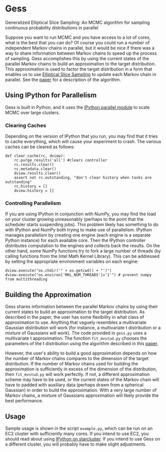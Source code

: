 # Gess

Generalized Elliptical Slice Sampling: An MCMC algorithm for sampling continuous probability distributions in parallel

Suppose you want to run MCMC and you have access to a lot of cores, what is the best that you can do? Of course you could run a number of independent Markov chains in parallel, but it would be nice if there was a way to share information between Markov chains to speed up the process of sampling. Gess accomplishes this by using the current states of the parallel Markov chains to build an approximation to the target distribution. This approximation is used to factor the target distribution in a form that enables us to use [Elliptical Slice Sampling](http://arxiv.org/pdf/1001.0175v2.pdf) to update each Markov chain in parallel. See the [paper](http://arxiv.org/pdf/1210.7477v1.pdf) for a description of the algorithm.

## Using IPython for Parallelism

Gess is built in Python, and it uses the [IPython.parallel module](http://ipython.org/ipython-doc/dev/parallel/) to scale MCMC over large clusters.

### Clearing Caches

Depending on the version of IPython that you run, you may find that it tries to cache everything, which will cause your experiment to crash. The various caches can be cleared as follows:

    def clear_cache(rc, dview):
        rc.purge_results('all') #clears controller
        rc.results.clear()
        rc.metadata.clear()
        dview.results.clear()
        assert not rc.outstanding, "don't clear history when tasks are outstanding"
        rc.history = []
        dview.history = []

### Controlling Parallelism

If you are using IPython in conjunction with NumPy, you may find the load on your cluster growing unreasonably (perhaps to the point that the scheduler starts suspending jobs). This problem likely has something to do with IPython and NumPy both trying to make use of parallelism. IPython manages parallelism by creating one engine (each engine is a separate Python instance) for each available core. Then the IPython controller distributes computation to the engines and collects back the results. On the other hand, some NumPy functions try to fork a large number of threads (by calling functions from the Intel Math Kernel Library). This can be addressed by setting the appropriate environment variables on each engine:

    dview.execute("os.chdir('" + os.getcwd() + "')")
    dview.execute("os.environ['MKL_NUM_THREADS']='1'") # prevent numpy from multithreading


## Building the Approximation

Gess shares information between the parallel Markov chains by using their current states to build an approximation to the target distribution. As described in the paper, the user has some flexibility in what class of approximation to use. Anything that vaguely resembles a multivariate Gaussian distribution will work (for instance, a multivariate t distribution or a mixture of Gaussians will work). The code provided in `gess.py` uses a multivariate t approximation. The function `fit_mvstud.py` chooses the parameters of the t distribution using the algorithm described in this [paper](http://www3.stat.sinica.edu.tw/statistica/oldpdf/a5n12.pdf).

However, the user's ability to build a good approximation depends on how the number of Markov chains compares to the dimension of the target distribution. If the number of Markov chains used for building the approximation is sufficiently in excess of the dimension of the distribution, then `fit_mvstud.py` will work perfectly. If not, a different approximation scheme may have to be used, or the current states of the Markov chain will have to padded with auxiliary data (perhaps drawn from a spherical Gaussian) in order to build the approximation. With a very large number of Markov chains, a mixture of Gaussians approximation will likely provide the best performance.

## Usage

Sample usage is shown in the script `example.py`, which can be run on an EC2 cluster with sufficiently many cores. If you intend to use EC2, you should read about using [IPython on starcluster](http://star.mit.edu/cluster/docs/0.93.3/plugins/ipython.html). If you intend to use Gess on a different cluster, you will probably have to make slight adjustments.